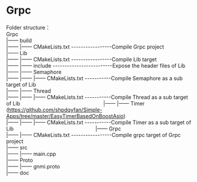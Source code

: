 # Grpc

Folder structure：                                                                                         
Grpc                                                                                                                                      
|—— build                                                                                                                                 
|—— |—— CMakeLists.txt -----------------Compile Grpc project                                                                               
|—— Lib                                                                                                                                   
|—— |—— CMakeLists.txt -----------------Compile Lib target                                                                                 
|—— |—— include -------------------------Expose the header files of Lib                                                                   
|—— |—— Semaphore                                                                                                               
|—— |—— |—— CMakeLists.txt -----------Compile Semaphore as a sub target of Lib                                                             
|—— |—— Thread                                                                                                               
|—— |—— |—— CMakeLists.txt -----------Compile Thread as a sub target of Lib                                                            |—— |—— Timer  (https://github.com/shpdqyfan/Simple-Apps/tree/master/EasyTimerBasedOnBoostAsio)                    
|—— |—— |—— CMakeLists.txt -----------Compile Timer as a sub target of Lib                                                             |—— Grpc                                                                                                                                   
|—— |—— CMakeLists.txt -----------------Compile grpc target of Grpc project                                                               
|—— src                                                                                                                                   
|—— |—— main.cpp                                                                                                                         
|—— Proto                                                                                                                                 
|—— |—— gnmi.proto                                                                                                                         
|—— doc
